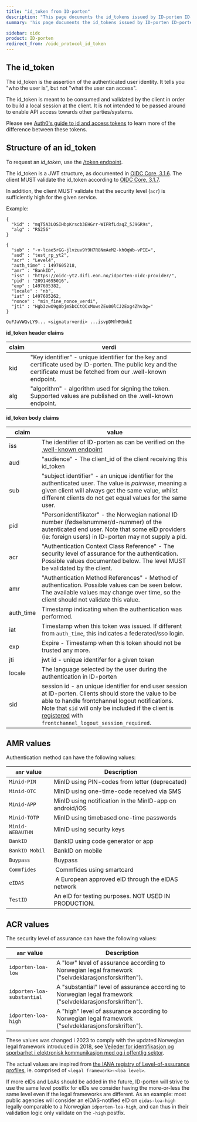 ```yaml
---
title: "id_token from ID-porten"
description: "This page documents the id_tokens issued by ID-porten ID-porten OIDC Provider"
summary: 'his page documents the id_tokens issued by ID-porten ID-porten OIDC Provider'

sidebar: oidc
product: ID-porten
redirect_from: /oidc_protocol_id_token
---
```



## The id_token

The id_token is the assertion of the authenticated user identity.  It tells you "who the user is", but not "what the user can access".  

The id_token is meant to be consumed and validated by the client in order to build a local session at the client.  It is not intended to be passed around to enable API access towards other parties/systems.

Please see [Auth0's guide to id and access tokens](https://auth0.com/blog/id-token-access-token-what-is-the-difference/) to learn more of the difference between these tokens.

## Structure of an id_token

To request an *id_token*, use the [/token endpoint]({{site.baseurl}}/docs/idporten/oidc/oidc_protocol_token).


The id_token is a JWT structure, as documented in [OIDC Core, 3.1.6](https://openid.net/specs/openid-connect-core-1_0.html#CodeIDToken).  The client MUST validate the id_token according to [OIDC Core, 3.1.7](https://openid.net/specs/openid-connect-core-1_0.html#IDTokenValidation).  

In addition, the client MUST validate that the security level (`acr`) is sufficiently high for the given service.

Example:
```
{
  "kid" : "mqT5A3LOSIHbpKrscb3EHGrr-WIFRfLdaqZ_5J9GR9s",
  "alg" : "RS256"
}
```

```
{
  "sub" : "-v-lcae5rGG-jlvzuv9Y9H7R8NmAeM2-kh0qWb-vPIE=",
  "aud" : "test_rp_yt2",
  "acr" : "Level4",
  "auth_time" : 1497605218,
  "amr" : "BankID",
  "iss" : "https://oidc-yt2.difi.eon.no/idporten-oidc-provider/",
  "pid" : "20914695016",
  "exp" : 1497605382,
  "locale" : "nb",
  "iat" : 1497605262,
  "nonce" : "min_fine_nonce_verdi",
  "jti" : "Hgb3zwO9g0bjmSbCCtQCxMowsZEu00lCJ2Exg4Zhv3g="
}
```

```
OuFJaVWQvLY9... <signaturverdi> ...isvpDMfHM3mkI
```


**id_token header claims**

| claim | verdi |
| --- | --- |
| kid | "Key identifier" - unique identifier for the key and certificate used by ID-porten. The public key and the certificate must be fetched from our .well-known endpoint. |
| alg | "algorithm" - algorithm used for signing the token. Supported values are published on the .well-known endpoint.  |

**id_token body claims**


| claim | value |
| --- | --- |
| iss | The identifier of ID-porten as can be verified on the [.well-known endpoint]({{site.baseurl}}/docs/idporten/oidc/oidc_func_wellknown)|
| aud | "audience" - The client_id of the client receiving this id_token  |
| sub | "subject identifier" - an unique identifier for the authenticated user.  The value is *pairwise*, meaning a given client will always get the same value, whilst different clients do not get equal values for the same user.  |
| pid |  "Personidentifikator" - the Norwegian national ID number (fødselsnummer/d-nummer) of the autenticated end user. Note that some eID providers (ie: foreign users) in ID-porten may not supply a pid. |
| acr | "Authentication Context Class Reference" - The security level of assurance for the authentication. Possible values documented below.  The level MUST be validated by the client. |
| amr | "Authentication Method References" - Method of authentication. Possible values can be seen below.  The available values may change over time, so the client should not validate this value. |
| auth_time | Timestamp indicating when the authentication was performed.  |
| iat | Timestamp when this token was issued. If different from `auth_time`, this indicates a federated/sso login. |
| exp | Expire - Timestamp when this token should not be trusted any more.  |
| jti | jwt id - unique identifer for a given token  |
| locale | The language selected by the user during the authentication in ID-porten |
| sid | session id - an unique identifier for end user session at ID-porten. Clients should store the value to be able to handle frontchannel logout notifications. Note that `sid` will only be included if the client is [registered](oidc_func_clientreg.html) with `frontchannel_logout_session_required`.  |




## AMR values

Authentication method can have the following values:

|`amr` value| Description|
|-|-|
|`Minid-PIN` | MinID using PIN-codes from letter (deprecated)|
|`Minid-OTC` | MinID using one-time-code received via SMS|
|`Minid-APP` | MinID using notification in the MinID-app on android/iOS |
|`Minid-TOTP` | MinID using timebased one-time passwords |
|`Minid-WEBAUTHN` | MinID using security keys |
|`BankID`    | BankID using code generator or app|
|`BankID Mobil` | BankID on mobile |
|`Buypass`      | Buypass |
|`Commfides` | Commfides using smartcard |
|`eIDAS`  | A European approved eID through the eIDAS network|
|`TestID` |  An eID for testing purposes. NOT USED IN PRODUCTION.  |


## ACR values

The security level of assurance can have the following values:

|`amr` value| Description|
|-|-|
|`idporten-loa-low` | A "low" level of assurance according to Norwegian legal framework ("selvdeklarasjonsforskriften"). |
|`idporten-loa-substantial` | A "substantial" level of assurance according to Norwegian legal framework ("selvdeklarasjonsforskriften"). |
|`idporten-loa-high` | A "high" level of assurance according to Norwegian legal framework ("selvdeklarasjonsforskriften"). |

These values was changed i 2023 to comply with the updated Norwegian legal framework introduced in 2018, see [Veileder for identifikasjon og sporbarhet i elektronisk kommunikasjon med og i offentlig sektor](https://www.digdir.no/digital-samhandling/veileder-identifikasjon-og-sporbarhet-i-elektronisk-kommunikasjon-med-og-i-offentlig-sektor/2992).

The actual values are inspired from [the IANA registry of Level-of-assurance profiles](https://www.iana.org/assignments/loa-profiles/loa-profiles.xhtml), ie. comprised of `<legal framework>-<loa level>`.

If more eIDs and LoAs should be added in the future, ID-porten will strive to use the same level postfix for eIDs we consider having the more-or-less the same level even if the legal frameworks are different. As an example: most public agencies will consider an eIDAS-notified eID on `eidas-loa-high` legally comparable to a Norwegian `idporten-loa-high`, and can thus in their validation logic only validate on the `-high` postfix.
